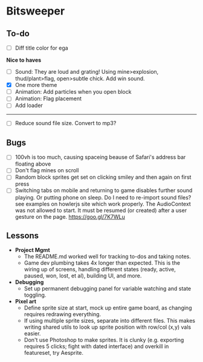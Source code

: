 # Bitsweeper

## To-do

- [ ]  Diff title color for ega


**Nice to haves**

- [ ] Sound: They are loud and grating! Using mine>explosion, thud/plant>flag, open>subtle chick. Add win sound.
- [x] One more theme
- [ ] Animation: Add particles when you open block
- [ ] Animation: Flag placement
- [ ] Add loader
---
- [ ] Reduce sound file size. Convert to mp3?

## Bugs
- [ ] 100vh is too much, causing spaceing beause of Safari's address bar floating above
- [ ] Don't flag mines on scroll
- [ ] Random block sprites get set on clicking smiley and then again on first press
- [ ] Switching tabs on mobile and returning to game disables further sound playing. Or putting phone on sleep. Do I need to re-import sound files? see examples on howlerjs site which work properly.
The AudioContext was not allowed to start. It must be resumed (or created) after a user gesture on the page. https://goo.gl/7K7WLu

## Lessons

- **Project Mgmt**
  - The README.md worked well for tracking to-dos and taking notes.
  - Game dev plumbing takes 4x longer than expected. This is the wiring up of screens, handling different states (ready, active, paused, won, lost, et al), building UI, and more.
- **Debugging**
  - Set up permanent debugging panel for variable watching and state toggling.
- **Pixel art**
  - Define sprite size at start, mock up entire game board, as changing requires redrawing everything.
  - If using multiple sprite sizes, separate into different files. This makes writing shared utils to look up sprite position with row/col (x,y) vals easier.
  - Don't use Photoshop to make sprites. It is clunky (e.g. exporting requires 5 clicks; fight with dated interface) and overkill in featureset, try Aesprite.
